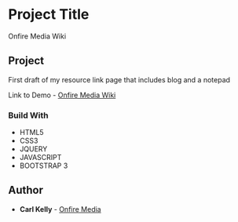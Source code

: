 
# Project Title

Onfire Media Wiki

## Project

First draft of my resource link page that includes blog and a notepad

Link to Demo - [Onfire Media Wiki](http://www.onfiremedia.co.uk/wiki)

### Build With

* HTML5
* CSS3
* JQUERY
* JAVASCRIPT
* BOOTSTRAP 3


## Author

* **Carl Kelly** - [Onfire Media](http://www.onfiremedia.co.uk)


